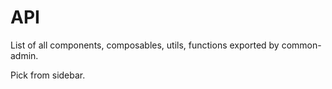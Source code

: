 # API

List of all components, composables, utils, functions exported by common-admin.

Pick from sidebar.
